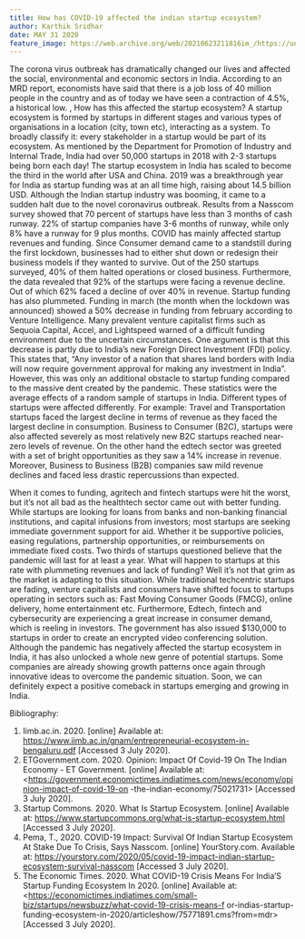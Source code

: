 ```yaml
---
title: How has COVID-19 affected the indian startup ecosystem?
author: Karthik Sridhar
date: MAY 31 2020
feature_image: https://web.archive.org/web/20210623211816im_/https://unavocaghost.lsb.edu.in/content/images/2020/07/Karthik.jpg
---
```

The corona virus outbreak has dramatically changed our lives and affected the social,
environmental and economic sectors in India. According to an MRD report, economists have
said that there is a job loss of 40 million people in the country and as of today we have seen a
contraction of 4.5%, a historical low. <!--more-->, How has this affected the startup ecosystem?
A startup ecosystem is formed by startups in different stages and various types of
organisations in a location (city, town etc), interacting as a system. To broadly classify it: every
stakeholder in a startup would be part of its ecosystem.
As mentioned by the Department for Promotion of Industry and Internal Trade, India had
over 50,000 startups in 2018 with 2-3 startups being born each day! The startup ecosystem in
India has scaled to become the third in the world after USA and China. 2019 was a
breakthrough year for India as startup funding was at an all time high, raising about 14.5 billion
USD.
Although the Indian startup industry was booming, it came to a sudden halt due to the
novel coronavirus outbreak. Results from a Nasscom survey showed that 70 percent of startups
have less than 3 months of cash runway. 22% of startup companies have 3-6 months of
runway, while only 8% have a runway for 9 plus months.
COVID has mainly affected startup revenues and funding. Since Consumer demand
came to a standstill during the first lockdown, businesses had to either shut down or redesign
their business models if they wanted to survive. Out of the 250 startups surveyed, 40% of them
halted operations or closed business. Furthermore, the data revealed that 92% of the startups
were facing a revenue decline. Out of which 62% faced a decline of over 40% in revenue.
Startup funding has also plummeted. Funding in march (the month when the lockdown
was announced) showed a 50% decrease in funding from february according to Venture
Intelligence. Many prevalent venture capitalist firms such as Sequoia Capital, Accel, and
Lightspeed warned of a difficult funding environment due to the uncertain circumstances. One
argument is that this decrease is partly due to India’s new Foreign Direct Investment (FDI)
policy. This states that, “Any investor of a nation that shares land borders with India will now
require government approval for making any investment in India”. However, this was only an
additional obstacle to startup funding compared to the massive dent created by the pandemic.
These statistics were the average effects of a random sample of startups in India.
Different types of startups were affected differently. For example: Travel and Transportation
startups faced the largest decline in terms of revenue as they faced the largest decline in
consumption. Business to Consumer (B2C), startups were also affected severely as most
relatively new B2C startups reached near-zero levels of revenue.
On the other hand the edtech sector was greeted with a set of bright opportunities as they saw a
14% increase in revenue. Moreover, Business to Business (B2B) companies saw mild revenue
declines and faced less drastic repercussions than expected.

When it comes to funding, agritech and fintech startups were hit the worst, but it’s not all
bad as the healthtech sector came out with better funding. While startups are looking for loans
from banks and non-banking financial institutions, and capital infusions from investors; most
startups are seeking immediate government support for aid. Whether it be supportive policies,
easing regulations, partnership opportunities, or reimbursements on immediate fixed costs.
Two thirds of startups questioned believe that the pandemic will last for at least a year.
What will happen to startups at this rate with plummeting revenues and lack of funding? Well it’s
not that grim as the market is adapting to this situation. While traditional techcentric startups are
fading, venture capitalists and consumers have shifted focus to startups operating in sectors
such as: Fast Moving Consumer Goods (FMCG), online delivery, home entertainment etc.
Furthermore, Edtech, fintech and cybersecurity are experiencing a great increase in consumer
demand, which is reeling in investors. The government has also issued $130,000 to startups in
order to create an encrypted video conferencing solution.
Although the pandemic has negatively affected the startup ecosystem in India, it has
also unlocked a whole new genre of potential startups. Some companies are already showing
growth patterns once again through innovative ideas to overcome the pandemic situation. Soon,
we can definitely expect a positive comeback in startups emerging and growing in India.

Bibliography:

1. Iimb.ac.in. 2020. [online] Available at:
<https://www.iimb.ac.in/gnam/entrepreneurial-ecosystem-in-bengaluru.pdf> [Accessed 3 July
2020].
2. ETGovernment.com. 2020. Opinion: Impact Of Covid-19 On The Indian Economy - ET
Government. [online] Available at:
<https://government.economictimes.indiatimes.com/news/economy/opinion-impact-of-covid-19-on
-the-indian-economy/75021731> [Accessed 3 July 2020].
3. Startup Commons. 2020. What Is Startup Ecosystem. [online] Available at:
<https://www.startupcommons.org/what-is-startup-ecosystem.html> [Accessed 3 July 2020].
4. Pema, T., 2020. COVID-19 Impact: Survival Of Indian Startup Ecosystem At Stake Due To Crisis,
Says Nasscom. [online] YourStory.com. Available at:
<https://yourstory.com/2020/05/covid-19-impact-indian-startup-ecosystem-survival-nasscom>
[Accessed 3 July 2020].
5. The Economic Times. 2020. What COVID-19 Crisis Means For India’S Startup Funding
Ecosystem In 2020. [online] Available at:
<https://economictimes.indiatimes.com/small-biz/startups/newsbuzz/what-covid-19-crisis-means-f
or-indias-startup-funding-ecosystem-in-2020/articleshow/75771891.cms?from=mdr> [Accessed 3
July 2020].